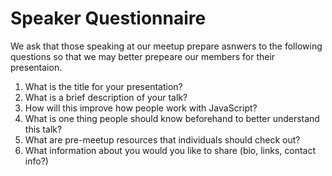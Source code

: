 # Speaker Questionnaire

We ask that those speaking at our meetup 
prepare asnwers to the following questions 
so that we may better prepeare our 
members for their presentaion.


1. What is the title for your presentation?
2. What is a brief description of your talk? 
3. How will this improve how people work with JavaScript?
4. What is one thing people should know beforehand to better understand this talk? 
5. What are pre-meetup resources that individuals should check out? 
6. What information about you would you like to share (bio, links, contact info?)